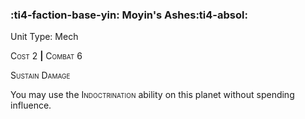 ### :ti4-faction-base-yin: **Moyin's Ashes**:ti4-absol:

Unit Type: Mech 

<span style="font-variant:small-caps;">Cost</span> 2 __|__ <span style="font-variant:small-caps;">Combat</span> 6

<span style="font-variant:small-caps;">Sustain Damage</span>

You may use the <span style="font-variant:small-caps;">Indoctrination</span> ability on this planet without spending influence.
